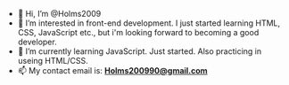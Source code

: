 - 👋 Hi, I’m @Holms2009
- 👀 I’m interested in front-end development. I just started learning HTML, CSS, JavaScript etc., but i'm looking forward to becoming a good developer.
- 🌱 I’m currently learning JavaScript. Just started. Also practicing in useing HTML/CSS.
- 📫 My contact email is: <b>Holms200990@gmail.com</b>

<!---
Holms2009/Holms2009 is a ✨ special ✨ repository because its `README.md` (this file) appears on your GitHub profile.
You can click the Preview link to take a look at your changes.
--->
